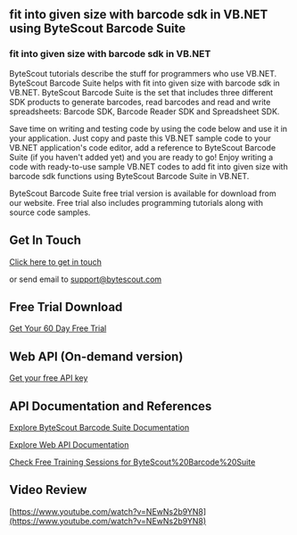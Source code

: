## fit into given size with barcode sdk in VB.NET using ByteScout Barcode Suite

### fit into given size with barcode sdk in VB.NET

ByteScout tutorials describe the stuff for programmers who use VB.NET. ByteScout Barcode Suite helps with fit into given size with barcode sdk in VB.NET. ByteScout Barcode Suite is the set that includes three different SDK products to generate barcodes, read barcodes and read and write spreadsheets: Barcode SDK, Barcode Reader SDK and Spreadsheet SDK.

Save time on writing and testing code by using the code below and use it in your application.  Just copy and paste this VB.NET sample code to your VB.NET application's code editor, add a reference to ByteScout Barcode Suite (if you haven't added yet) and you are ready to go! Enjoy writing a code with ready-to-use sample VB.NET codes to add fit into given size with barcode sdk functions using ByteScout Barcode Suite in VB.NET.

ByteScout Barcode Suite free trial version is available for download from our website. Free trial also includes programming tutorials along with source code samples.

## Get In Touch

[Click here to get in touch](https://bytescout.zendesk.com/hc/en-us/requests/new?subject=ByteScout%20Barcode%20Suite%20Question)

or send email to [support@bytescout.com](mailto:support@bytescout.com?subject=ByteScout%20Barcode%20Suite%20Question) 

## Free Trial Download

[Get Your 60 Day Free Trial](https://bytescout.com/download/web-installer?utm_source=github-readme)

## Web API (On-demand version)

[Get your free API key](https://pdf.co/documentation/api?utm_source=github-readme)

## API Documentation and References

[Explore ByteScout Barcode Suite Documentation](https://bytescout.com/documentation/index.html?utm_source=github-readme)

[Explore Web API Documentation](https://pdf.co/documentation/api?utm_source=github-readme)

[Check Free Training Sessions for ByteScout%20Barcode%20Suite](https://academy.bytescout.com/)

## Video Review

[https://www.youtube.com/watch?v=NEwNs2b9YN8](https://www.youtube.com/watch?v=NEwNs2b9YN8)